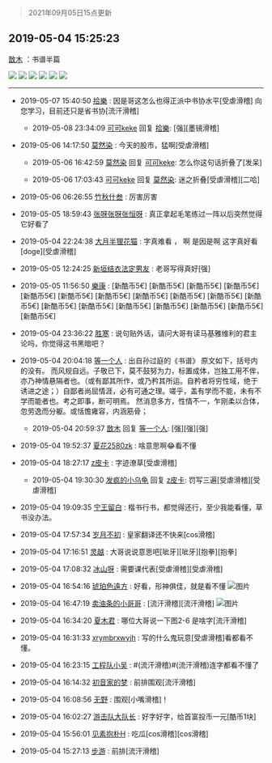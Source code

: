 > 2021年09月05日15点更新
<link rel="stylesheet" href="https://cdn.jsdelivr.net/gh/taotie6/sampleJSON@main/css/photo_show.css">


 ## 2019-05-04 15:25:23 

 [㪚木](https://www.coolapk.com/feed/11562836?shareKey=ZDljODYxMWQzYTdhNjEzMTc0YjM~) ：书谱半篇 

<div class="album">
<img class="img-item" src="https://image.coolapk.com/feed/2019/0504/15/1081091_4706_3698@3528x2350.jpg" />
<img class="img-item" src="https://image.coolapk.com/feed/2019/0504/15/1081091_4709_4552@2805x2801.jpg" />
<img class="img-item" src="https://image.coolapk.com/feed/2019/0504/15/1081091_4712_2373@2881x2878.jpg" />
<img class="img-item" src="https://image.coolapk.com/feed/2019/0504/15/1081091_4715_2108@2879x2879.jpg" />
<img class="img-item" src="https://image.coolapk.com/feed/2019/0504/15/1081091_4718_1684@2879x2879.jpg" />
<img class="img-item" src="https://image.coolapk.com/feed/2019/0504/15/1081091_4721_0734@2881x2878.jpg" />
</div>

 ------- 

- 2019-05-07 15:40:50 [拾樂](uid=1089732) : 因是哥这怎么也得正派中书协水平[受虐滑稽]
向您学习，目前还只是省书协[流汗滑稽] 

    - 2019-05-08 23:34:09 [可可keke](uid=2190423) 回复 [拾樂](uid=1089732): [强][墨镜滑稽] 

- 2019-05-06 14:17:50 [莫然染](uid=704691) : 今天的股市，猛啊[受虐滑稽] 

    - 2019-05-06 16:42:59 [莫然染](uid=704691) 回复 [可可keke](uid=2190423): 怎么你这句话折叠了[发呆] 

    - 2019-05-06 17:03:43 [可可keke](uid=2190423) 回复 [莫然染](uid=704691): 迷之折叠[受虐滑稽][二哈] 

- 2019-05-06 06:26:55 [竹秋什叁](uid=2319428) : 厉害厉害 

- 2019-05-05 18:59:43 [张呀张呀张恒呀](uid=649790) : 真正拿起毛笔练过一阵以后突然觉得它好看了 

- 2019-05-04 22:24:38 [大月半狸花猫](uid=1057754) : 字真难看 ，
啊  是因是啊 
这字真好看[doge][受虐滑稽] 

- 2019-05-05 12:24:25 [新垣结衣法定男友](uid=1178500) : 老哥写得真好[强] 

- 2019-05-05 11:56:50 [樂康](uid=2216454) : [新酷币5€]
[新酷币5€]
[新酷币5€]
[新酷币5€]
[新酷币5€]
[新酷币5€]
[新酷币5€]
[新酷币5€]
[新酷币5€]
[新酷币5€]
[新酷币5€]
[新酷币5€]
[新酷币5€]
[新酷币5€]
[新酷币5€]
[新酷币5€]
[新酷币5€]<!--break-->
[新酷币5€] 

- 2019-05-04 23:36:22 [胜寒](uid=621479) : 说句贴外话，请问大哥有读马基雅维利的君主论吗，你觉得这书黑暗吧？ 

- 2019-05-04 20:04:18 [等一个人](uid=596176) : 出自孙过庭的《书谱》
原文如下，括号内的没有。
而风规自远。子敬已下，莫不鼓努为力，标置成体，岂独工用不侔，亦乃神情悬隔者也。（或有鄙其所作，或乃矜其所运。自矜者将穷性域，绝于诱进之途；）自鄙者尚屈情涯，必有可通之理。嗟乎，盖有学而不能，未有不学而能者也。考之即事，断可明焉。<!--break-->
然消息多方，性情不一，乍刚柔以合体，忽劳逸而分躯。或恬憺雍容，内涵筋骨； 

    - 2019-05-04 20:59:37 [㪚木](uid=1081091) 回复 [等一个人](uid=596176): [强][强][强] 

- 2019-05-04 19:52:37 [夏花2580zk](uid=858641) : 啥意思啊😂看不懂 

- 2019-05-04 18:27:17 [z皮卡](uid=1896403) : 字迹潦草[受虐滑稽] 

    - 2019-05-04 19:30:30 [发疯的小乌龟](uid=2311133) 回复 [z皮卡](uid=1896403): 罚写三遍[受虐滑稽][受虐滑稽] 

- 2019-05-04 19:09:35 [宁王留白](uid=1128987) : 楷书行书，都觉得还行，至少我能看懂，草书没办法。 

- 2019-05-04 17:57:34 [岁月不初](uid=786740) : 皇家翻译还不快来[cos滑稽] 

- 2019-05-04 17:16:51 [灵越](uid=1324630) : 大哥说说意思吧[呲牙][呲牙][抱拳][抱拳] 

- 2019-05-04 17:08:32 [冰山呀](uid=1245744) : 需要课代表[受虐滑稽][受虐滑稽] 

- 2019-05-04 16:54:16 [琥珀色遠方](uid=867499) : 好看，形神俱佳，就是看不懂 ![图片](https://image.coolapk.com/feed/2019/0504/16/867499_d29bb75d_0055_4214@120x104.jpg)

- 2019-05-04 16:47:19 [卖油条的小哥哥](uid=1158915) : [流汗滑稽][流汗滑稽] ![图片](https://image.coolapk.com/feed/2019/0504/16/1158915_9637_3293@240x240.jpg)

- 2019-05-04 16:34:20 [夏木君](uid=1931646) : 哪位大哥说一下图2-6 是啥字[流汗滑稽] 

- 2019-05-04 16:31:33 [xrymbrxwyjh](uid=1710564) : 写的什么鬼玩意[受虐滑稽]看都看不懂。 

- 2019-05-04 16:23:15 [工程队小吴](uid=970294) : #(流汗滑稽)#(流汗滑稽)连字都看不懂了 

- 2019-05-04 16:14:32 [初音家的梦](uid=1659528) : 前排围观[流汗滑稽] 

- 2019-05-04 16:08:56 [无野](uid=1238696) : 围观[小嘴滑稽]！ 

- 2019-05-04 16:02:27 [游击队大队长](uid=2297321) : 好字好字，给首富投币一元[酷币1块] 

- 2019-05-04 15:56:01 [见素抱朴H](uid=1014158) : 吃瓜[cos滑稽][cos滑稽] 

- 2019-05-04 15:27:13 [步游](uid=899187) : 前排[流汗滑稽] 

